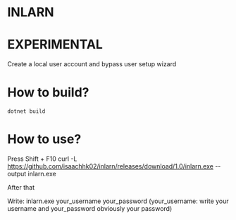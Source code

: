 # INLARN

# EXPERIMENTAL

Create a local user account and bypass user setup wizard

# How to build?

`dotnet build`
# How to use?

Press Shift + F10
curl -L https://github.com/isaachhk02/inlarn/releases/download/1.0/inlarn.exe --output inlarn.exe

After that

Write:
inlarn.exe your_username your_password (your_username: write your username and your_password obviously your password)
